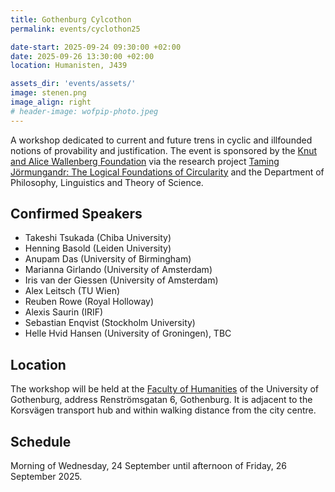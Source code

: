 ```yaml
---
title: Gothenburg Cylcothon
permalink: events/cyclothon25

date-start: 2025-09-24 09:30:00 +02:00
date: 2025-09-26 13:30:00 +02:00
location: Humanisten, J439

assets_dir: 'events/assets/' 
image: stenen.png
image_align: right
# header-image: wofpip-photo.jpeg
---
```


A workshop dedicated to current and future trens in cyclic and illfounded notions of provability and justification. 
The event is sponsored by the [Knut and Alice Wallenberg Foundation](https://kaw.wallenberg.org) via the research project [Taming Jörmungandr: The Logical Foundations of Circularity](https://www.gu.se/forskning/taming-jormungandr-the-logical-foundations-of-circularity) and the Department of Philosophy, Linguistics and Theory of Science.

<!--more-->

## Confirmed Speakers

- Takeshi Tsukada (Chiba University)
- Henning Basold (Leiden University)
- Anupam Das (University of Birmingham)
- Marianna Girlando (University of Amsterdam)
- Iris van der Giessen (University of Amsterdam)
- Alex Leitsch (TU Wien)
- Reuben Rowe (Royal Holloway)
- Alexis Saurin (IRIF)
- Sebastian Enqvist (Stockholm University)
- Helle Hvid Hansen (University of Groningen), TBC


## Location

The workshop will be held at the [Faculty of Humanities](https://www.openstreetmap.org/?mlat=57.69438&mlon=11.98496#map=19/57.69438/11.98496) of the
University of Gothenburg, address Renströmsgatan 6, Gothenburg.
It is adjacent to the Korsvägen transport hub and within walking distance from the city centre.

## Schedule

Morning of Wednesday, 24 September until afternoon of Friday, 26 September 2025.
